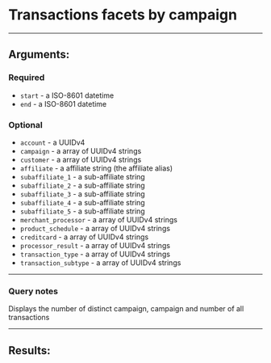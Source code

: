 # Transactions facets by campaign

____

## Arguments:

### Required
* `start` - a ISO-8601 datetime
* `end` - a ISO-8601 datetime

### Optional
* `account` - a UUIDv4
* `campaign` -  a array of UUIDv4 strings
* `customer` -  a array of UUIDv4 strings
* `affiliate` -  a affiliate string (the affiliate alias)
* `subaffiliate_1` -  a sub-affiliate string
* `subaffiliate_2` -  a sub-affiliate string
* `subaffiliate_3` -  a sub-affiliate string
* `subaffiliate_4` -  a sub-affiliate string
* `subaffiliate_5` -  a sub-affiliate string
* `merchant_processor` -  a array of UUIDv4 strings
* `product_schedule` -  a array of UUIDv4 strings
* `creditcard` -  a array of UUIDv4 strings
* `processor_result` -  a array of UUIDv4 strings
* `transaction_type` -  a array of UUIDv4 strings
* `transaction_subtype` -  a array of UUIDv4 strings

---
### Query notes

Displays the number of distinct campaign, campaign and number of all transactions

---
## Results:

```
```
